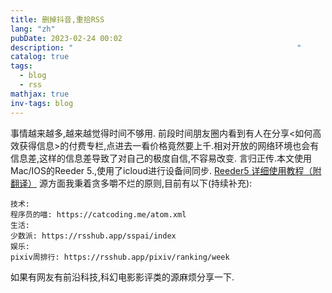 ```yaml
---
title: 删掉抖音,重拾RSS
lang: "zh"
pubDate: 2023-02-24 00:02
description: "                                                  "
catalog: true
tags:
  - blog
  - rss
mathjax: true
inv-tags: blog
---
```


事情越来越多,越来越觉得时间不够用.
前段时间朋友圈内看到有人在分享<如何高效获得信息>的付费专栏,点进去一看价格竟然要上千.相对开放的网络环境也会有信息差,这样的信息差导致了对自己的极度自信,不容易改变.
言归正传.本文使用Mac/IOS的Reeder 5.,使用了icloud进行设备间同步.
[Reeder5 详细使用教程（附翻译）](https://zhuanlan.zhihu.com/p/461024469)
源方面我秉着贪多嚼不烂的原则,目前有以下(持续补充):
```
技术:
程序员的喵: https://catcoding.me/atom.xml
生活:
少数派: https://rsshub.app/sspai/index
娱乐:
pixiv周排行: https://rsshub.app/pixiv/ranking/week
```
如果有网友有前沿科技,科幻电影影评类的源麻烦分享一下.